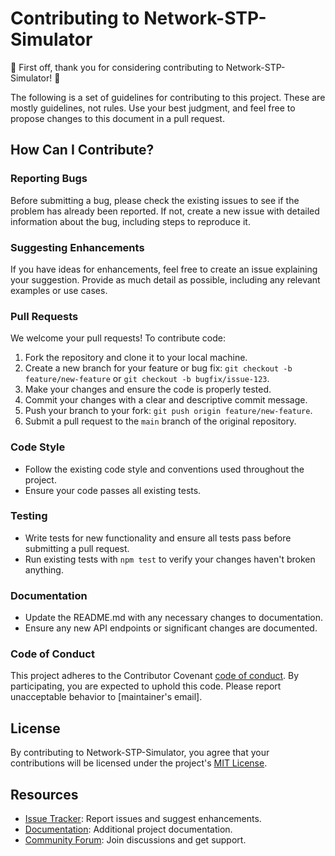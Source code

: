# Contributing to Network-STP-Simulator

🎉 First off, thank you for considering contributing to Network-STP-Simulator! 🎉

The following is a set of guidelines for contributing to this project. These are mostly guidelines, not rules. Use your best judgment, and feel free to propose changes to this document in a pull request.

## How Can I Contribute?

### Reporting Bugs

Before submitting a bug, please check the existing issues to see if the problem has already been reported. If not, create a new issue with detailed information about the bug, including steps to reproduce it.

### Suggesting Enhancements

If you have ideas for enhancements, feel free to create an issue explaining your suggestion. Provide as much detail as possible, including any relevant examples or use cases.

### Pull Requests

We welcome your pull requests! To contribute code:

1. Fork the repository and clone it to your local machine.
2. Create a new branch for your feature or bug fix: `git checkout -b feature/new-feature` or `git checkout -b bugfix/issue-123`.
3. Make your changes and ensure the code is properly tested.
4. Commit your changes with a clear and descriptive commit message.
5. Push your branch to your fork: `git push origin feature/new-feature`.
6. Submit a pull request to the `main` branch of the original repository.

### Code Style

- Follow the existing code style and conventions used throughout the project.
- Ensure your code passes all existing tests.

### Testing

- Write tests for new functionality and ensure all tests pass before submitting a pull request.
- Run existing tests with `npm test` to verify your changes haven't broken anything.

### Documentation

- Update the README.md with any necessary changes to documentation.
- Ensure any new API endpoints or significant changes are documented.

### Code of Conduct

This project adheres to the Contributor Covenant [code of conduct](CODE_OF_CONDUCT.md). By participating, you are expected to uphold this code. Please report unacceptable behavior to [maintainer's email].

## License

By contributing to Network-STP-Simulator, you agree that your contributions will be licensed under the project's [MIT License](LICENSE).

## Resources

- [Issue Tracker](https://github.com/vinnydev-software/network-stp-simulator/issues): Report issues and suggest enhancements.
- [Documentation](https://link_to_documentation): Additional project documentation.
- [Community Forum](https://link_to_forum): Join discussions and get support.


